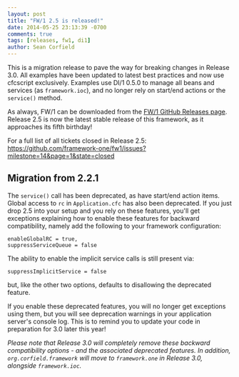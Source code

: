 ```yaml
---
layout: post
title: "FW/1 2.5 is released!"
date: 2014-05-25 23:13:39 -0700
comments: true
tags: [releases, fw1, di1]
author: Sean Corfield
---
```

This is a migration release to pave the way for breaking changes in Release 3.0. All examples have been updated to latest best practices and now use cfcscript exclusively. Examples use DI/1 0.5.0 to manage all beans and services (as `framework.ioc`), and no longer rely on start/end actions or the `service()` method.<!-- more -->

As always, FW/1 can be downloaded from the [FW/1 GitHub Releases page](https://github.com/framework-one/fw1/releases). Release 2.5 is now the latest stable release of this framework, as it approaches its fifth birthday!

For a full list of all tickets closed in Release 2.5: https://github.com/framework-one/fw1/issues?milestone=14&page=1&state=closed

Migration from 2.2.1
---
The `service()` call has been deprecated, as have start/end action items. Global access to `rc` in `Application.cfc` has also been deprecated. If you just drop 2.5 into your setup and you rely on these features, you'll get exceptions explaining how to enable these features for backward compatibility, namely add the following to your framework configuration:

    enableGlobalRC = true,
    suppressServiceQueue = false

The ability to enable the implicit service calls is still present via:

    suppressImplicitService = false

but, like the other two options, defaults to disallowing the deprecated feature.

If you enable these deprecated features, you will no longer get exceptions using them, but you will see deprecation warnings in your application server's console log. This is to remind you to update your code in preparation for 3.0 later this year!

_Please note that Release 3.0 will completely remove these backward compatibility options - and the associated deprecated features. In addition, `org.corfield.framework` will move to `framework.one` in Release 3.0, alongside `framework.ioc`._
